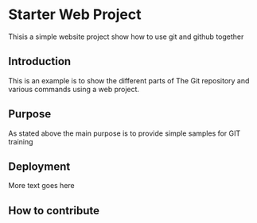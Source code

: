 # Starter Web Project

Thisis a simple website project
show how to use git and github together

## Introduction

This is an example is to show the different parts
of The Git repository and various commands 
using a web project.

## Purpose

As stated above the main purpose is to 
provide simple samples for GIT training

## Deployment

More text goes here


## How to contribute
